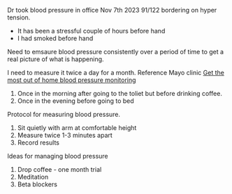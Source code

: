 Dr took blood pressure in office Nov 7th 2023 91/122 bordering on hyper tension.
 - It has been a stressful couple of hours before hand
 - I had smoked before hand

Need to emsaure blood pressure consistently over a period of time to get a real picture of what is happening.

I need to measure it twice a day for a month. Reference Mayo clinic [Get the most out of home blood pressure monitoring](https://www.mayoclinic.org/diseases-conditions/high-blood-pressure/in-depth/high-blood-pressure/art-20047889#:~:text=Take%20it%20first%20in%20the,the%20same%20times%20each%20day.)
1. Once in the morning after going to the toliet but before drinking coffee.
1. Once in the evening before going to bed

Protocol for measuring blood pressure.
1. Sit quietly with arm at comfortable height
1. Measure twice 1-3 minutes apart
1. Record results

Ideas for managing blood pressure
1. Drop coffee - one month trial
1. Meditation
1. Beta blockers



